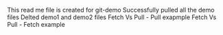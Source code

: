 This read me file is created for git-demo
Successfully pulled all the demo files
Delted demo1 and demo2 files
Fetch Vs Pull - Pull exapmple 
Fetch Vs Pull - Fetch example

